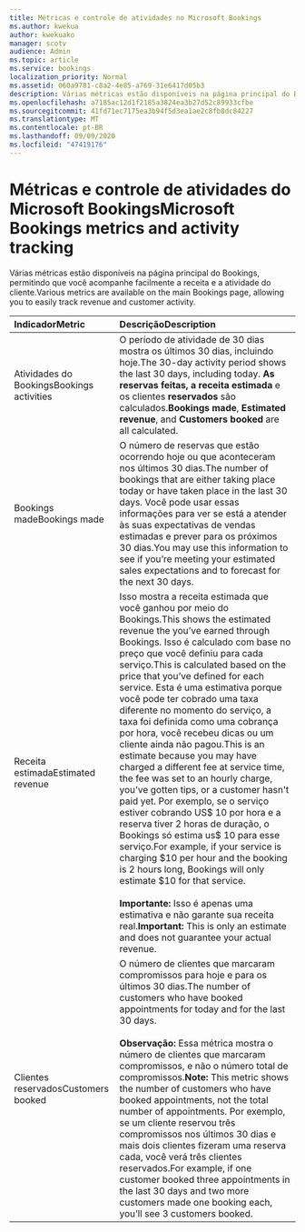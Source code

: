 ```yaml
---
title: Métricas e controle de atividades no Microsoft Bookings
ms.author: kwekua
author: kwekuako
manager: scotv
audience: Admin
ms.topic: article
ms.service: bookings
localization_priority: Normal
ms.assetid: 060a9781-c8a2-4e85-a769-31e6417d05b3
description: Várias métricas estão disponíveis na página principal do Bookings, permitindo que você acompanhe facilmente a receita e a atividade do cliente.
ms.openlocfilehash: a7185ac12d1f2185a3824ea3b27d52c89933cfbe
ms.sourcegitcommit: 41fd71ec7175ea3b94f5d3ea1ae2c8fb8dc84227
ms.translationtype: MT
ms.contentlocale: pt-BR
ms.lasthandoff: 09/09/2020
ms.locfileid: "47419176"
---
```

# <a name="microsoft-bookings-metrics-and-activity-tracking"></a><span data-ttu-id="efffa-103">Métricas e controle de atividades do Microsoft Bookings</span><span class="sxs-lookup"><span data-stu-id="efffa-103">Microsoft Bookings metrics and activity tracking</span></span>

<span data-ttu-id="efffa-104">Várias métricas estão disponíveis na página principal do Bookings, permitindo que você acompanhe facilmente a receita e a atividade do cliente.</span><span class="sxs-lookup"><span data-stu-id="efffa-104">Various metrics are available on the main Bookings page, allowing you to easily track revenue and customer activity.</span></span>

| <span data-ttu-id="efffa-105">Indicador</span><span class="sxs-lookup"><span data-stu-id="efffa-105">Metric</span></span> | <span data-ttu-id="efffa-106">Descrição</span><span class="sxs-lookup"><span data-stu-id="efffa-106">Description</span></span> |
|:---|:---|
| <span data-ttu-id="efffa-107">Atividades do Bookings</span><span class="sxs-lookup"><span data-stu-id="efffa-107">Bookings activities</span></span> | <span data-ttu-id="efffa-108">O período de atividade de 30 dias mostra os últimos 30 dias, incluindo hoje.</span><span class="sxs-lookup"><span data-stu-id="efffa-108">The 30-day activity period shows the last 30 days, including today.</span></span> <span data-ttu-id="efffa-109">**As reservas feitas,** **a receita estimada** e os clientes **reservados** são calculados.</span><span class="sxs-lookup"><span data-stu-id="efffa-109">**Bookings made**, **Estimated revenue**, and **Customers booked** are all calculated.</span></span> |
| <span data-ttu-id="efffa-110">Bookings made</span><span class="sxs-lookup"><span data-stu-id="efffa-110">Bookings made</span></span> | <span data-ttu-id="efffa-111">O número de reservas que estão ocorrendo hoje ou que aconteceram nos últimos 30 dias.</span><span class="sxs-lookup"><span data-stu-id="efffa-111">The number of bookings that are either taking place today or have taken place in the last 30 days.</span></span> <span data-ttu-id="efffa-112">Você pode usar essas informações para ver se está a atender às suas expectativas de vendas estimadas e prever para os próximos 30 dias.</span><span class="sxs-lookup"><span data-stu-id="efffa-112">You may use this information to see if you’re meeting your estimated sales expectations and to forecast for the next 30 days.</span></span> |
| <span data-ttu-id="efffa-113">Receita estimada</span><span class="sxs-lookup"><span data-stu-id="efffa-113">Estimated revenue</span></span> | <span data-ttu-id="efffa-114">Isso mostra a receita estimada que você ganhou por meio do Bookings.</span><span class="sxs-lookup"><span data-stu-id="efffa-114">This shows the estimated revenue the you’ve earned through Bookings.</span></span> <span data-ttu-id="efffa-115">Isso é calculado com base no preço que você definiu para cada serviço.</span><span class="sxs-lookup"><span data-stu-id="efffa-115">This is calculated based on the price that you’ve defined for each service.</span></span> <span data-ttu-id="efffa-116">Esta é uma estimativa porque você pode ter cobrado uma taxa diferente no momento do serviço, a taxa foi definida como uma cobrança por hora, você recebeu dicas ou um cliente ainda não pagou.</span><span class="sxs-lookup"><span data-stu-id="efffa-116">This is an estimate because you may have charged a different fee at service time, the fee was set to an hourly charge, you’ve gotten tips, or a customer hasn't paid yet.</span></span> <span data-ttu-id="efffa-117">Por exemplo, se o serviço estiver cobrando US$ 10 por hora e a reserva tiver 2 horas de duração, o Bookings só estima us$ 10 para esse serviço.</span><span class="sxs-lookup"><span data-stu-id="efffa-117">For example, if your service is charging $10 per hour and the booking is 2 hours long, Bookings will only estimate $10 for that service.</span></span><br/><br/><span data-ttu-id="efffa-118">**Importante:** Isso é apenas uma estimativa e não garante sua receita real.</span><span class="sxs-lookup"><span data-stu-id="efffa-118">**Important:** This is only an estimate and does not guarantee your actual revenue.</span></span> |
| <span data-ttu-id="efffa-119">Clientes reservados</span><span class="sxs-lookup"><span data-stu-id="efffa-119">Customers booked</span></span> | <span data-ttu-id="efffa-120">O número de clientes que marcaram compromissos para hoje e para os últimos 30 dias.</span><span class="sxs-lookup"><span data-stu-id="efffa-120">The number of customers who have booked appointments for today and for the last 30 days.</span></span><br/><br/><span data-ttu-id="efffa-121">**Observação:** Essa métrica mostra o número de clientes que marcaram compromissos, e não o número total de compromissos.</span><span class="sxs-lookup"><span data-stu-id="efffa-121">**Note:** This metric shows the number of customers who have booked appointments, not the total number of appointments.</span></span> <span data-ttu-id="efffa-122">Por exemplo, se um cliente reservou três compromissos nos últimos 30 dias e mais dois clientes fizeram uma reserva cada, você verá três clientes reservados.</span><span class="sxs-lookup"><span data-stu-id="efffa-122">For example, if one customer booked three appointments in the last 30 days and two more customers made one booking each, you’ll see 3 customers booked.</span></span> |
